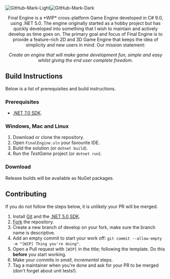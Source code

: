 ![GitHub-Mark-Light](https://user-images.githubusercontent.com/50978201/193459338-32d71599-19d6-4eb6-b5b3-c34348d623b9.svg#gh-dark-mode-only)![GitHub-Mark-Dark](https://user-images.githubusercontent.com/50978201/193459322-b078ed0d-cf0d-4791-ad10-ee2f3131cd20.svg#gh-light-mode-only)

<p align="center">
Final Engine is a *WIP* cross-platform Game Engine developed in C# 9.0, using .NET 5.0. The engine originally started as a hobby project but has quickly developed into something that I wish to maintain and actively develop as time goes on. The primary goal and focus of Final Engine is to provide a feature-rich 2D and 3D Game Engine that keeps the idea of simplicity and new users in mind. Our mission statement:
</p>

<p align="center">
<i>Create an engine that will make game development fun, simple and easy whilst giving the end user complete freedom.</i>
</p>

## Build Instructions

Below is a list of prerequisites and build instructions.

### Prerequisites

- [.NET 7.0 SDK](https://dotnet.microsoft.com/download/dotnet/7.0).

### Windows, Mac and Linux

1. Download or clone the repository.
2. Open `FinalEngine.sln` your favourite IDE.
3. Build the solution (or `dotnet build`).
4. Run the *TestGame* project (or `dotnet run`). 

### Download

Release builds will be available as NuGet packages.

## Contributing

If you do not follow the steps below, it is unlikely your PR will be merged.

1. Install [Git](https://git-scm.com/downloads) and the [.NET 5.0 SDK](https://dotnet.microsoft.com/download/dotnet/5.0).
2. [Fork](https://github.com/mtosoftware/FinalEngine/fork) the repository.
3. Create a new branch of develop on your fork, make sure the branch name is descriptive.
4. Add an empty commit to start your work off: `git commit --allow-empty -m "[WIP] Thing you're doing"`.
5. Open a Pull request with `[WIP]` in the title; following the template. Do this **before** you start working.
6. Make your commits in *small*, *incremental* steps.
7. Tag a maintainer when you're done and ask for your PR to be merged (don't forget about unit tests!).
